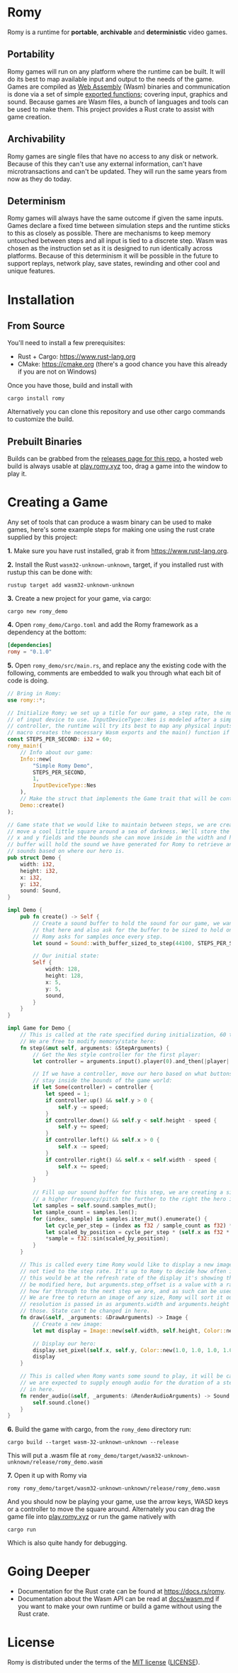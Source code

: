 # Romy 
Romy is a runtime for **portable**, **archivable** and **deterministic** video games. 

## Portability
Romy games will run on any platform where the runtime can be built. It will do its best to map available input and output to the needs of the game. Games are compiled as [Web Assembly](https://webassembly.org/) (Wasm) binaries and communication is done via a set of simple [exported functions](docs/wasm.md); covering input, graphics and sound. Because games are Wasm files, a bunch of languages and tools can be used to make them. This project provides a Rust crate to assist with game creation.

## Archivability 
Romy games are single files that have no access to any disk or network. Because of this they can't use any external information, can't have microtransactions and can't be updated. They will run the same years from now as they do today.

## Determinism
Romy games will always have the same outcome if given the same inputs. Games declare a fixed time between simulation steps and the runtime sticks to this as closely as possible. There are mechanisms to keep memory untouched between steps and all input is tied to a discrete step. Wasm was chosen as the instruction set as it is designed to run identically across platforms. Because of this determinism it will be possible in the future to support replays, network play, save states, rewinding and other cool and unique features.

# Installation
## From Source
You'll need to install a few prerequisites:
* Rust + Cargo: https://www.rust-lang.org
* CMake: https://cmake.org (there's a good chance you have this already if you are not on Windows)

Once you have those, build and install with

`cargo install romy`

Alternatively you can clone this repository and use other cargo commands to customize the build.

## Prebuilt Binaries
Builds can be grabbed from the [releases page for this repo](https://github.com/catt-io/romy/releases), a hosted web build is always usable at [play.romy.xyz](http://play.romy.xyz) too, drag a game into the window to play it. 

# Creating a Game
Any set of tools that can produce a wasm binary can be used to make games, here's some example steps for making one using the rust crate supplied by this project:

**1.** Make sure you have rust installed, grab it from https://www.rust-lang.org.

**2.** Install the Rust `wasm32-unknown-unknown`, target, if you installed rust with rustup this can be done with:

`rustup target add wasm32-unknown-unknown`

**3.** Create a new project for your game, via cargo:

`cargo new romy_demo`
    
**4.** Open `romy_demo/Cargo.toml` and add the Romy framework as a dependency at the bottom:

```toml
[dependencies]
romy = "0.1.0"
```

**5.** Open `romy_demo/src/main.rs`, and replace any the existing code with the following, comments are embedded to walk you through what each bit of code is doing.

```rust
// Bring in Romy:
use romy::*;

// Initialize Romy; we set up a title for our game, a step rate, the number of players and the type
// of input device to use. InputDeviceType::Nes is modeled after a simple 10 button Nintendo
// controller, the runtime will try its best to map any physical inputs to this. The romy_main
// macro creates the necessary Wasm exports and the main() function if building natively.
const STEPS_PER_SECOND: i32 = 60;
romy_main!(
    // Info about our game:
    Info::new(
        "Simple Romy Demo",
        STEPS_PER_SECOND,
        1,
        InputDeviceType::Nes
    ),
    // Make the struct that implements the Game trait that will be controlled by Romy
    Demo::create()
);

// Game state that we would like to maintain between steps, we are creating a game where you can
// move a cool little square around a sea of darkness. We'll store the position of our hero in the 
// x and y fields and the bounds she can move inside in the width and height fields. The sound
// buffer will hold the sound we have generated for Romy to retrieve and play, We'll generate 
// sounds based on where our hero is.
pub struct Demo {
    width: i32,
    height: i32,
    x: i32,
    y: i32,
    sound: Sound,
}

impl Demo {
    pub fn create() -> Self {
        // Create a sound buffer to hold the sound for our game, we want set the sample rate for
        // that here and also ask for the buffer to be sized to hold one step worth of samples.
        // Romy asks for samples once every step.
        let sound = Sound::with_buffer_sized_to_step(44100, STEPS_PER_SECOND);

        // Our initial state:
        Self {
            width: 128,
            height: 128,
            x: 5,
            y: 5,
            sound,
        }
    }
}

impl Game for Demo {
    // This is called at the rate specified during initialization, 60 times a second in our case.
    // We are free to modify memory/state here:
    fn step(&mut self, arguments: &StepArguments) {
        // Get the Nes style controller for the first player:
        let controller = arguments.input().player(0).and_then(|player| player.nes());

        // If we have a controller, move our hero based on what buttons are pressed, make sure they
        // stay inside the bounds of the game world:
        if let Some(controller) = controller {
            let speed = 1;
            if controller.up() && self.y > 0 {
                self.y -= speed;
            }
            if controller.down() && self.y < self.height - speed {
                self.y += speed;
            }
            if controller.left() && self.x > 0 {
                self.x -= speed;
            }
            if controller.right() && self.x < self.width - speed {
                self.x += speed;
            }
        }

        // Fill up our sound buffer for this step, we are creating a sine wave here with
        // a higher frequency/pitch the further to the right the hero is.
        let samples = self.sound.samples_mut();
        let sample_count = samples.len();
        for (index, sample) in samples.iter_mut().enumerate() {
            let cycle_per_step = (index as f32 / sample_count as f32) * std::f32::consts::PI * 2.0;
            let scaled_by_position = cycle_per_step * (self.x as f32 * 0.25).round();
            *sample = f32::sin(scaled_by_position);
        }
    }

    // This is called every time Romy would like to display a new image, the rate this is called is 
    // not tied to the step rate. It's up to Romy to decide how often it'd like new images, usually
    // this would be at the refresh rate of the display it's showing them on. Memory/state can't
    // be modified here, but arguments.step_offset is a value with a range of 0.0 - 1.0 indicating 
    // how far through to the next step we are, and as such can be used to create smooth animations.
    // We are free to return an image of any size, Romy will sort it out. The current display 
    // resolution is passed in as arguments.width and arguments.height if you would like to use
    // those. State can't be changed in here.
    fn draw(&self, _arguments: &DrawArguments) -> Image {
        // Create a new image:
        let mut display = Image::new(self.width, self.height, Color::new(0.2, 0.2, 0.2, 1.0));

        // Display our hero:
        display.set_pixel(self.x, self.y, Color::new(1.0, 1.0, 1.0, 1.0));
        display
    }

    // This is called when Romy wants some sound to play, it will be called at most once per step,
    // we are expected to supply enough audio for the duration of a step, state can't be changed 
    // in here.
    fn render_audio(&self, _arguments: &RenderAudioArguments) -> Sound {
        self.sound.clone()
    }
}
```

**6.** Build the game with cargo, from the `romy_demo` directory run:

`cargo build --target wasm-32-unknown-unknown --release`

This will put a .wasm file at `romy_demo/target/wasm32-unknown-unknown/release/romy_demo.wasm`

**7.** Open it up with Romy via

`romy romy_demo/target/wasm32-unknown-unknown/release/romy_demo.wasm`

And you should now be playing your game, use the arrow keys, WASD keys or a controller to move the square around. Alternately you can drag the game file into [play.romy.xyz](http://play.romy.xyz) or run the game natively with

`cargo run`

Which is also quite handy for debugging.

# Going Deeper

* Documentation for the Rust crate can be found at https://docs.rs/romy.
* Documentation about the Wasm API can be read at [docs/wasm.md](docs/wasm.md) if you want to make your own runtime or build a game without using the Rust crate.

# License

Romy is distributed under the terms of the [MIT license](https://opensource.org/licenses/MIT) ([LICENSE](LICENSE)).
